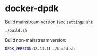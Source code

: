 # docker-dpdk

Build mainstream version (see [`settings.sh`](settings.sh)):

```bash
./build.sh
```

Build non-mainstream version:

```bash
DPDK_VERSION=18.11.11 ./build.sh
```
